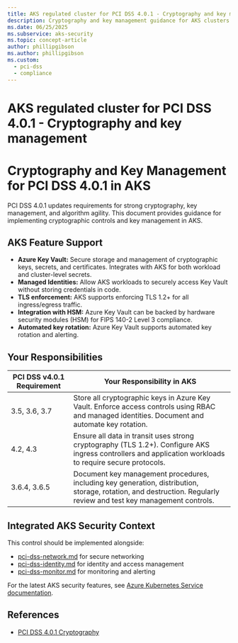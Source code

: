 ```yaml
---
title: AKS regulated cluster for PCI DSS 4.0.1 - Cryptography and key management
description: Cryptography and key management guidance for AKS clusters.
ms.date: 06/25/2025
ms.subservice: aks-security
ms.topic: concept-article
author: phillipgibson
ms.author: phillipgibson
ms.custom:
  - pci-dss
  - compliance
---
```


# AKS regulated cluster for PCI DSS 4.0.1 - Cryptography and key management

# Cryptography and Key Management for PCI DSS 4.0.1 in AKS

PCI DSS 4.0.1 updates requirements for strong cryptography, key management, and algorithm agility. This document provides guidance for implementing cryptographic controls and key management in AKS.


## AKS Feature Support

- **Azure Key Vault:** Secure storage and management of cryptographic keys, secrets, and certificates. Integrates with AKS for both workload and cluster-level secrets.
- **Managed Identities:** Allow AKS workloads to securely access Key Vault without storing credentials in code.
- **TLS enforcement:** AKS supports enforcing TLS 1.2+ for all ingress/egress traffic.
- **Integration with HSM:** Azure Key Vault can be backed by hardware security modules (HSM) for FIPS 140-2 Level 3 compliance.
- **Automated key rotation:** Azure Key Vault supports automated key rotation and alerting.

## Your Responsibilities

| PCI DSS v4.0.1 Requirement | Your Responsibility in AKS |
|----------------------------|---------------------------|
| 3.5, 3.6, 3.7              | Store all cryptographic keys in Azure Key Vault. Enforce access controls using RBAC and managed identities. Document and automate key rotation. |
| 4.2, 4.3                   | Ensure all data in transit uses strong cryptography (TLS 1.2+). Configure AKS ingress controllers and application workloads to require secure protocols. |
| 3.6.4, 3.6.5               | Document key management procedures, including key generation, distribution, storage, rotation, and destruction. Regularly review and test key management controls. |

## Integrated AKS Security Context

This control should be implemented alongside:
- [pci-dss-network.md](network.md) for secure networking
- [pci-dss-identity.md](identity.md) for identity and access management
- [pci-dss-monitor.md](monitor.md) for monitoring and alerting

For the latest AKS security features, see [Azure Kubernetes Service documentation](https://learn.microsoft.com/azure/aks/).

## References
- [PCI DSS 4.0.1 Cryptography](https://www.pcisecuritystandards.org/)

